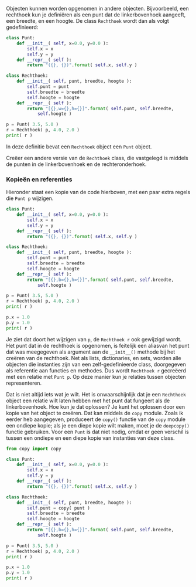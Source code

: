 Objecten kunnen worden opgenomen in andere objecten. Bijvoorbeeld, een
rechthoek kun je definiëren als een punt dat de linkerbovenhoek
aangeeft, een breedte, en een hoogte. De class `Rechthoek` wordt dan als
volgt gedefinieerd:

```python
class Punt:
    def __init__( self, x=0.0, y=0.0 ):
        self.x = x
        self.y = y
    def __repr__( self ):
        return "({}, {})".format( self.x, self.y )

class Rechthoek:
    def __init__( self, punt, breedte, hoogte ):
        self.punt = punt
        self.breedte = breedte
        self.hoogte = hoogte
    def __repr__( self ):
        return "[{},w={},h={}]".format( self.punt, self.breedte, 
            self.hoogte )

p = Punt( 3.5, 5.0 )
r = Rechthoek( p, 4.0, 2.0 )
print( r )
```

In deze definitie bevat een `Rechthoek` object een `Punt` object.

Creëer een andere versie van de `Rechthoek` class, die vastgelegd is
middels de punten in de linkerbovenhoek en de rechteronderhoek.

### Kopieën en referenties

Hieronder staat een kopie van de code hierboven, met een paar extra
regels die `Punt p` wijzigen.

```python
class Punt:
    def __init__( self, x=0.0, y=0.0 ):
        self.x = x
        self.y = y
    def __repr__( self ):
        return "({}, {})".format( self.x, self.y )

class Rechthoek:
    def __init__( self, punt, breedte, hoogte ):
        self.punt = punt
        self.breedte = breedte
        self.hoogte = hoogte
    def __repr__( self ):
        return "[{},b={},h={}]".format( self.punt, self.breedte, 
            self.hoogte )

p = Punt( 3.5, 5.0 )
r = Rechthoek( p, 4.0, 2.0 )
print( r )

p.x = 1.0
p.y = 1.0
print( r )
```

Je ziet dat doort het wijzigen van `p`, de `Rechthoek r` ook gewijzigd
wordt. Het punt dat in de rechthoek is opgenomen, is feitelijk een
aliasvan het punt dat was meegegeven als argument aan de `__init__()`
methode bij het creëren van de rechthoek. Net als lists, dictionaries,
en sets, worden alle objecten die instanties zijn van een
zelf-gedefinieerde class, doorgegeven als referentie aan functies en
methodes. Dus wordt `Rechthoek r` gecreëerd met een relatie met
`Punt p`. Op deze manier kun je relaties tussen objecten representeren.

Dat is niet altijd iets wat je wilt. Het is onwaarschijnlijk dat je een
`Rechthoek` object een relatie wilt laten hebben met het punt dat
fungeert als de linkerbovenhoek. Hoe kun je dat oplossen? Je kunt het
oplossen door een kopie van het object te creëren. Dat kan middels de
`copy` module. Zoals ik eerder heb aangegeven, produceert de `copy()`
functie van de `copy` module een ondiepe kopie; als je een diepe kopie
wilt maken, moet je de `deepcopy()` functie gebruiken. Voor een `Punt`
is dat niet nodig, omdat er geen verschil is tussen een ondiepe en een
diepe kopie van instanties van deze class.

```python
from copy import copy

class Punt:
    def __init__( self, x=0.0, y=0.0 ):
        self.x = x
        self.y = y
    def __repr__( self ):
        return "({}, {})".format( self.x, self.y )

class Rechthoek:
    def __init__( self, punt, breedte, hoogte ):
        self.punt = copy( punt )
        self.breedte = breedte
        self.hoogte = hoogte
    def __repr__( self ):
        return "[{},b={},h={}]".format( self.punt, self.breedte, 
            self.hoogte )

p = Punt( 3.5, 5.0 )
r = Rechthoek( p, 4.0, 2.0 )
print( r )

p.x = 1.0
p.y = 1.0
print( r )
```
